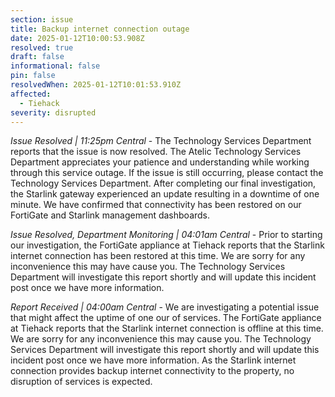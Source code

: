 ```yaml
---
section: issue
title: Backup internet connection outage
date: 2025-01-12T10:00:53.908Z
resolved: true
draft: false
informational: false
pin: false
resolvedWhen: 2025-01-12T10:01:53.910Z
affected:
  - Tiehack
severity: disrupted
---
```

*Issue Resolved | 11:25pm Central* - The Technology Services Department reports that the issue is now resolved. The Atelic Technology Services Department appreciates your patience and understanding while working through this service outage. If the issue is still occurring, please contact the Technology Services Department. After completing our final investigation, the Starlink gateway experienced an update resulting in a downtime of one minute. We have confirmed that connectivity has been restored on our FortiGate and Starlink management dashboards.

*Issue Resolved, Department Monitoring | 04:01am Central* - Prior to starting our investigation, the FortiGate appliance at Tiehack reports that the Starlink internet connection has been restored at this time. We are sorry for any inconvenience this may have cause you. The Technology Services Department will investigate this report shortly and will update this incident post once we have more information.

*Report Received | 04:00am Central* - We are investigating a potential issue that might affect the uptime of one our of services. The FortiGate appliance at Tiehack reports that the Starlink internet connection is offline at this time. We are sorry for any inconvenience this may cause you. The Technology Services Department will investigate this report shortly and will update this incident post once we have more information. As the Starlink internet  connection provides backup internet connectivity to the property, no disruption of services is expected.